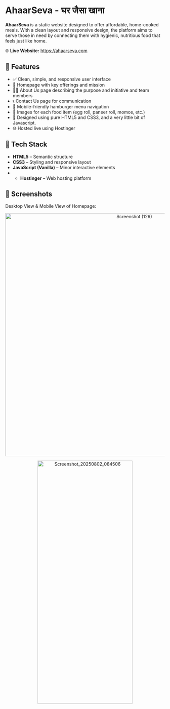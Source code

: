 # AhaarSeva - घर जैसा खाना

**AhaarSeva** is a static website designed to offer affordable, home-cooked meals. With a clean layout and responsive design, the platform aims to serve those in need by connecting them with hygienic, nutritious food that feels just like home.

🌐 **Live Website:** https://ahaarseva.com

## 📌 Features

- ✅ Clean, simple, and responsive user interface
- 🍲 Homepage with key offerings and mission
- 👨‍🍳 About Us page describing the purpose and initiative and team members
- 📞 Contact Us page for communication
- 📱 Mobile-friendly hamburger menu navigation
- 📸 Images for each food item (egg roll, paneer roll, momos, etc.)
- 🎨 Designed using pure HTML5 and CSS3, and a very little bit of Javascript.
- 🌐 Hosted live using Hostinger

## 🔧 Tech Stack

- **HTML5** – Semantic structure
- **CSS3** – Styling and responsive layout
- **JavaScript (Vanilla)** – Minor interactive elements
- - **Hostinger** – Web hosting platform

## 📸 Screenshots

Desktop View & Mobile View of Homepage:
<p align="center">
  <img width="800" height="768" alt="Screenshot (129)" src="https://github.com/user-attachments/assets/76d47368-fe6c-494c-9d88-0fa3bb039699" />
</p>
<p align="center">
  <img width="300" height="768" alt="Screenshot_20250802_084506" src="https://github.com/user-attachments/assets/30c35ee3-a432-4497-a098-9bce44ee5c4c" />
</p>



